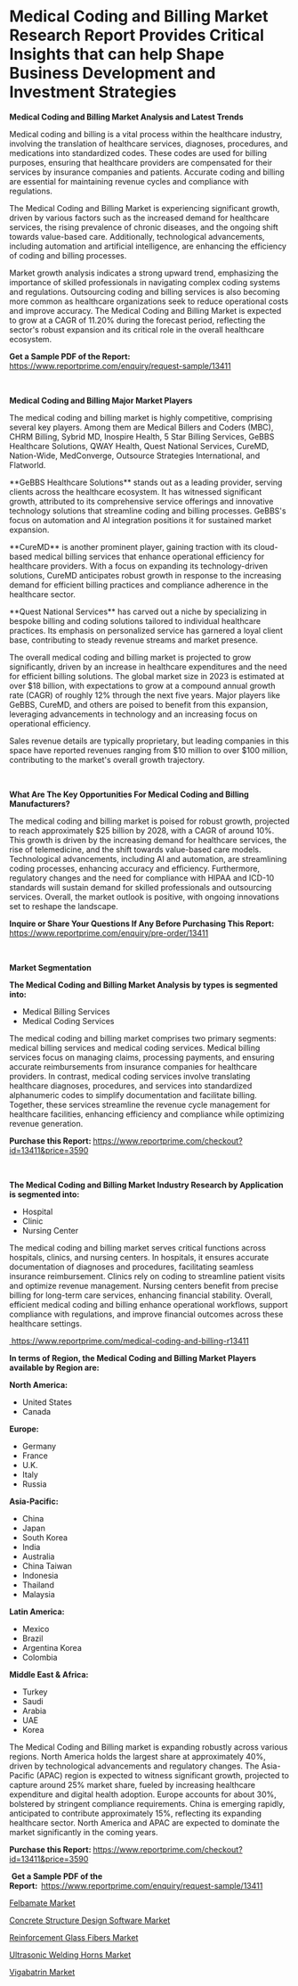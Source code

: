 <p><h1>Medical Coding and Billing Market Research Report Provides Critical Insights that can help Shape Business Development and Investment Strategies</h1></p><p><strong>Medical Coding and Billing Market Analysis and Latest Trends</strong></p>
<p><p>Medical coding and billing is a vital process within the healthcare industry, involving the translation of healthcare services, diagnoses, procedures, and medications into standardized codes. These codes are used for billing purposes, ensuring that healthcare providers are compensated for their services by insurance companies and patients. Accurate coding and billing are essential for maintaining revenue cycles and compliance with regulations.</p><p>The Medical Coding and Billing Market is experiencing significant growth, driven by various factors such as the increased demand for healthcare services, the rising prevalence of chronic diseases, and the ongoing shift towards value-based care. Additionally, technological advancements, including automation and artificial intelligence, are enhancing the efficiency of coding and billing processes.</p><p>Market growth analysis indicates a strong upward trend, emphasizing the importance of skilled professionals in navigating complex coding systems and regulations. Outsourcing coding and billing services is also becoming more common as healthcare organizations seek to reduce operational costs and improve accuracy. The Medical Coding and Billing Market is expected to grow at a CAGR of 11.20% during the forecast period, reflecting the sector's robust expansion and its critical role in the overall healthcare ecosystem.</p></p>
<p><strong>Get a Sample PDF of the Report:&nbsp;</strong> <a href="https://www.reportprime.com/enquiry/request-sample/13411">https://www.reportprime.com/enquiry/request-sample/13411</a></p>
<p>&nbsp;</p>
<p><strong>Medical Coding and Billing Major Market Players</strong></p>
<p><p>The medical coding and billing market is highly competitive, comprising several key players. Among them are Medical Billers and Coders (MBC), CHRM Billing, Sybrid MD, Inospire Health, 5 Star Billing Services, GeBBS Healthcare Solutions, QWAY Health, Quest National Services, CureMD, Nation-Wide, MedConverge, Outsource Strategies International, and Flatworld.</p><p>**GeBBS Healthcare Solutions** stands out as a leading provider, serving clients across the healthcare ecosystem. It has witnessed significant growth, attributed to its comprehensive service offerings and innovative technology solutions that streamline coding and billing processes. GeBBS's focus on automation and AI integration positions it for sustained market expansion.</p><p>**CureMD** is another prominent player, gaining traction with its cloud-based medical billing services that enhance operational efficiency for healthcare providers. With a focus on expanding its technology-driven solutions, CureMD anticipates robust growth in response to the increasing demand for efficient billing practices and compliance adherence in the healthcare sector.</p><p>**Quest National Services** has carved out a niche by specializing in bespoke billing and coding solutions tailored to individual healthcare practices. Its emphasis on personalized service has garnered a loyal client base, contributing to steady revenue streams and market presence.</p><p>The overall medical coding and billing market is projected to grow significantly, driven by an increase in healthcare expenditures and the need for efficient billing solutions. The global market size in 2023 is estimated at over $18 billion, with expectations to grow at a compound annual growth rate (CAGR) of roughly 12% through the next five years. Major players like GeBBS, CureMD, and others are poised to benefit from this expansion, leveraging advancements in technology and an increasing focus on operational efficiency.</p><p>Sales revenue details are typically proprietary, but leading companies in this space have reported revenues ranging from $10 million to over $100 million, contributing to the market's overall growth trajectory.</p></p>
<p>&nbsp;</p>
<p><strong>What Are The Key Opportunities For Medical Coding and Billing Manufacturers?</strong></p>
<p><p>The medical coding and billing market is poised for robust growth, projected to reach approximately $25 billion by 2028, with a CAGR of around 10%. This growth is driven by the increasing demand for healthcare services, the rise of telemedicine, and the shift towards value-based care models. Technological advancements, including AI and automation, are streamlining coding processes, enhancing accuracy and efficiency. Furthermore, regulatory changes and the need for compliance with HIPAA and ICD-10 standards will sustain demand for skilled professionals and outsourcing services. Overall, the market outlook is positive, with ongoing innovations set to reshape the landscape.</p></p>
<p><strong>Inquire or Share Your Questions If Any Before Purchasing This Report:</strong> <a href="https://www.reportprime.com/enquiry/pre-order/13411">https://www.reportprime.com/enquiry/pre-order/13411</a></p>
<p>&nbsp;</p>
<p><strong>Market Segmentation</strong></p>
<p><strong>The Medical Coding and Billing Market Analysis by types is segmented into:</strong></p>
<p><ul><li>Medical Billing Services</li><li>Medical Coding Services</li></ul></p>
<p><p>The medical coding and billing market comprises two primary segments: medical billing services and medical coding services. Medical billing services focus on managing claims, processing payments, and ensuring accurate reimbursements from insurance companies for healthcare providers. In contrast, medical coding services involve translating healthcare diagnoses, procedures, and services into standardized alphanumeric codes to simplify documentation and facilitate billing. Together, these services streamline the revenue cycle management for healthcare facilities, enhancing efficiency and compliance while optimizing revenue generation.</p></p>
<p><strong>Purchase this Report:&nbsp;</strong><a href="https://www.reportprime.com/checkout?id=13411&price=3590">https://www.reportprime.com/checkout?id=13411&price=3590</a></p>
<p>&nbsp;</p>
<p><strong>The Medical Coding and Billing Market Industry Research by Application is segmented into:</strong></p>
<p><ul><li>Hospital</li><li>Clinic</li><li>Nursing Center</li></ul></p>
<p><p>The medical coding and billing market serves critical functions across hospitals, clinics, and nursing centers. In hospitals, it ensures accurate documentation of diagnoses and procedures, facilitating seamless insurance reimbursement. Clinics rely on coding to streamline patient visits and optimize revenue management. Nursing centers benefit from precise billing for long-term care services, enhancing financial stability. Overall, efficient medical coding and billing enhance operational workflows, support compliance with regulations, and improve financial outcomes across these healthcare settings.</p></p>
<p><a href="https://www.reportprime.com/medical-coding-and-billing-r13411">&nbsp;https://www.reportprime.com/medical-coding-and-billing-r13411</a></p>
<p><strong>In terms of Region, the Medical Coding and Billing Market Players available by Region are:</strong></p>
<p>
    <p> <strong> North America: </strong>
        <ul>
            <li>United States</li>
            <li>Canada</li>
        </ul>
        </p> 
    <p> <strong> Europe: </strong>
        <ul>
            <li>Germany</li>
            <li>France</li>
            <li>U.K.</li>
            <li>Italy</li>
            <li>Russia</li>
        </ul>
        </p> 
    <p> <strong> Asia-Pacific: </strong>
        <ul>
            <li>China</li>
            <li>Japan</li>
            <li>South Korea</li>
            <li>India</li>
            <li>Australia</li>
            <li>China Taiwan</li>
            <li>Indonesia</li>
            <li>Thailand</li>
            <li>Malaysia</li>
        </ul>
        </p> 
    <p> <strong> Latin America: </strong>
        <ul>
            <li>Mexico</li>
            <li>Brazil</li>
            <li>Argentina Korea</li>
            <li>Colombia</li>
        </ul>
        </p> 
    <p> <strong> Middle East & Africa: </strong>
        <ul>
            <li>Turkey</li>
            <li>Saudi</li>
            <li>Arabia</li>
            <li>UAE</li>
            <li>Korea</li>
        </ul>
    </p>
    </p>
<p><p>The Medical Coding and Billing market is expanding robustly across various regions. North America holds the largest share at approximately 40%, driven by technological advancements and regulatory changes. The Asia-Pacific (APAC) region is expected to witness significant growth, projected to capture around 25% market share, fueled by increasing healthcare expenditure and digital health adoption. Europe accounts for about 30%, bolstered by stringent compliance requirements. China is emerging rapidly, anticipated to contribute approximately 15%, reflecting its expanding healthcare sector. North America and APAC are expected to dominate the market significantly in the coming years.</p></p>
<p><strong>Purchase this Report: </strong><a href="https://www.reportprime.com/checkout?id=13411&price=3590">https://www.reportprime.com/checkout?id=13411&price=3590</a></p>
<p>&nbsp;<strong>Get a Sample PDF of the Report:&nbsp;&nbsp;</strong><a href="https://www.reportprime.com/enquiry/request-sample/13411">https://www.reportprime.com/enquiry/request-sample/13411</a></p>
<p><strong></strong></p>
<p><p><a href="https://www.linkedin.com/pulse/global-felbamate-market-opportunities-challenges2024-2031-femxf?trackingId=rxf0m%2FCAQ6yFCNIvwlG7dQ%3D%3D">Felbamate Market</a></p><p><a href="https://github.com/jeffreybishop26/Market-Research-Report-List-1/blob/main/concrete-structure-design-software-market.md">Concrete Structure Design Software Market</a></p><p><a href="https://medium.com/@nettieboyle87/the-global-reinforcement-glass-fibers-market-is-a-dynamic-and-growing-industry-2598adfa4e70">Reinforcement Glass Fibers Market</a></p><p><a href="https://issuu.com/reportprime-2/docs/ultrasonic-welding-horns-market-siz_9aef2ea8c9a6d0">Ultrasonic Welding Horns Market</a></p><p><a href="https://www.linkedin.com/pulse/vigabatrin-market-size-growth-trends-statistics-forecasts-4saef?trackingId=o870wnuIRtuJcN2NyGOeng%3D%3D">Vigabatrin Market</a></p></p>